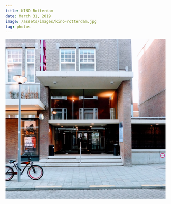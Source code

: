 ```yaml
---
title: KINO Rotterdam
date: March 31, 2019
image: /assets/images/kino-rotterdam.jpg
tag: photos
---
```


![image](/assets/images/kino-rotterdam.jpg)
